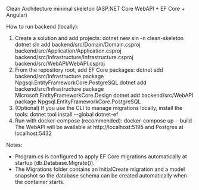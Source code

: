 
Clean Architecture minimal skeleton (ASP.NET Core WebAPI + EF Core + Angular)

How to run backend (locally):
1. Create a solution and add projects:
   dotnet new sln -n clean-skeleton
   dotnet sln add backend/src/Domain/Domain.csproj backend/src/Application/Application.csproj backend/src/Infrastructure/Infrastructure.csproj backend/src/WebAPI/WebAPI.csproj
2. From the repository root, add EF Core packages:
   dotnet add backend/src/Infrastructure package Npgsql.EntityFrameworkCore.PostgreSQL
   dotnet add backend/src/Infrastructure package Microsoft.EntityFrameworkCore.Design
   dotnet add backend/src/WebAPI package Npgsql.EntityFrameworkCore.PostgreSQL
3. (Optional) If you use the CLI to manage migrations locally, install the tools:
   dotnet tool install --global dotnet-ef
4. Run with docker-compose (recommended):
   docker-compose up --build
   The WebAPI will be available at http://localhost:5195 and Postgres at localhost:5432

Notes:
- Program.cs is configured to apply EF Core migrations automatically at startup (db.Database.Migrate()).
- The Migrations folder contains an InitialCreate migration and a model snapshot so the database schema can be created automatically when the container starts.
